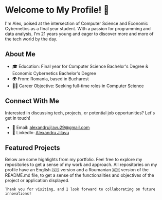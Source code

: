 # Welcome to My Profile! 👋

I'm Alex, poised at the intersection of Computer Science and Economic Cybernetics as a final year student. With a passion for programming and data analysis, I'm 21 years young and eager to discover more and more of the tech world by the day.

## About Me
- 🎓 Education: Final year for Computer Science Bachelor's Degree & Economic Cybernetics Bachelor's Degree
- 🌍 From: Romania, based in Bucharest
- 🧑‍💼 Career Objective: Seeking full-time roles in Computer Science

## Connect With Me
Interested in discussing tech, projects, or potential job opportunities? Let's get in touch!

- 📩 Email: [alexandrujilavu29@gmail.com](mailto:alexandrujilavu29@gmail.com)
- 🔗 LinkedIn: [Alexandru Jilavu](https://www.linkedin.com/in/alexandru-jilavu-b74009233/)

## Featured Projects
Below are some highlights from my portfolio. Feel free to explore my repositories to get a sense of my work and approach. All repositories on my profile have an English 🇬🇧 version and a Roumanian 🇷🇴 version of the README.md file, to get a sense of the functionalities and objectives of the project or application displayed.

`Thank you for visiting, and I look forward to collaborating on future innovations!`

